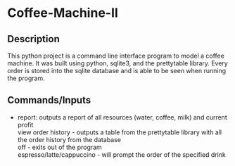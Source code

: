 # Coffee-Machine-II
## Description
This python project is a command line interface program to model a coffee machine. It was built using python, sqlite3, and the prettytable library. Every order is stored into the sqlite database and is able to be seen when running the program.

## Commands/Inputs
* report: outputs a report of all resources (water, coffee, milk) and current profit <br/>
view order history - outputs a table from the prettytable library with all the order history from the database <br/>
off - exits out of the program <br/>
espresso/latte/cappuccino - will prompt the order of the specified drink <br/>
